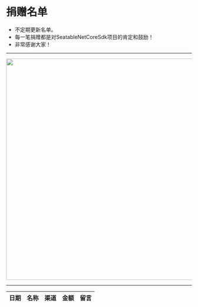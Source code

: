 ﻿# 捐赠名单

* 不定期更新名单。
* 每一笔捐赠都是对SeatableNetCoreSdk项目的肯定和鼓励！
* 非常感谢大家！

---

<img src="https://seatable-sdk.oss-cn-qingdao.aliyuncs.com/qrcode-pay.png" width="600">

---

日期 | 名称 | 渠道 | 金额 | 留言
--- | --- | --- | --- | ---

